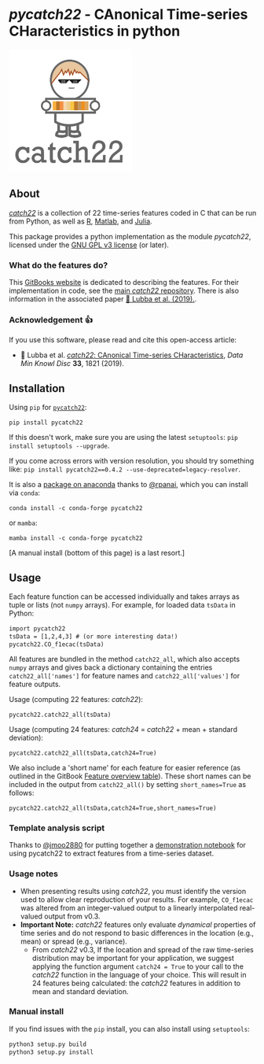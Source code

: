 # _pycatch22_ - CAnonical Time-series CHaracteristics in python

<img src="https://github.com/DynamicsAndNeuralSystems/pycatch22/raw/main/img/catch22_logo_square.png" width="250" height="250"/>

## About

[_catch22_](https://github.com/DynamicsAndNeuralSystems/catch22) is a collection of 22 time-series features coded in C that can be run from Python, as well as [R](https://github.com/hendersontrent/Rcatch22), [Matlab](https://github.com/DynamicsAndNeuralSystems/catch22), and [Julia](https://github.com/brendanjohnharris/Catch22.jl).

This package provides a python implementation as the module _pycatch22_, licensed under the [GNU GPL v3 license](http://www.gnu.org/licenses/gpl-3.0.html) (or later).

### What do the features do?

This [GitBooks website](https://feature-based-time-series-analys.gitbook.io/catch22-features/) is dedicated to describing the features.
For their implementation in code, see the [main _catch22_ repository](https://github.com/DynamicsAndNeuralSystems/catch22).
There is also information in the associated paper [&#x1F4D7; Lubba et al. (2019).](https://doi.org/10.1007/s10618-019-00647-x).

### Acknowledgement :+1:

If you use this software, please read and cite this open-access article:

- &#x1F4D7; Lubba et al. [_catch22_: CAnonical Time-series CHaracteristics](https://doi.org/10.1007/s10618-019-00647-x), _Data Min Knowl Disc_ __33__, 1821 (2019).

## Installation

Using `pip` for [`pycatch22`](https://pypi.org/project/pycatch22/):

```
pip install pycatch22
```

If this doesn't work, make sure you are using the latest `setuptools`: `pip install setuptools --upgrade`.

If you come across errors with version resolution, you should try something like: `pip install pycatch22==0.4.2 --use-deprecated=legacy-resolver`.

It is also a [package on anaconda](https://anaconda.org/conda-forge/pycatch22) thanks to [@rpanai](https://github.com/rpanai), which you can install via `conda`:

```
conda install -c conda-forge pycatch22
```

or `mamba`:

```
mamba install -c conda-forge pycatch22
```

[A manual install (bottom of this page) is a last resort.]

## Usage

Each feature function can be accessed individually and takes arrays as tuple or lists (not `numpy` arrays).
For example, for loaded data `tsData` in Python:

```python3
import pycatch22
tsData = [1,2,4,3] # (or more interesting data!)
pycatch22.CO_f1ecac(tsData)
```

All features are bundled in the method `catch22_all`, which also accepts `numpy` arrays and gives back a dictionary containing the entries `catch22_all['names']` for feature names and `catch22_all['values']` for feature outputs.

Usage (computing 22 features: _catch22_):

```python3
pycatch22.catch22_all(tsData)
```

Usage (computing 24 features: _catch24_ = _catch22_ + mean + standard deviation):

```python3
pycatch22.catch22_all(tsData,catch24=True)
```

We also include a 'short name' for each feature for easier reference (as outlined in the GitBook [Feature overview table](https://app.gitbook.com/o/-MfehZqaCWnsSRDIdUG8/s/-MfHFY4lvzOz3IPaA3wm/feature-overview-table)).
These short names can be included in the output from `catch22_all()` by setting `short_names=True` as follows:

```python3
pycatch22.catch22_all(tsData,catch24=True,short_names=True)
```

### Template analysis script

Thanks to [@jmoo2880](https://github.com/jmoo2880) for putting together a [demonstration notebook](https://github.com/jmoo2880/c22-usage-examples/) for using pycatch22 to extract features from a time-series dataset.

### Usage notes

- When presenting results using _catch22_, you must identify the version used to allow clear reproduction of your results. For example, `CO_f1ecac` was altered from an integer-valued output to a linearly interpolated real-valued output from v0.3.
- __Important Note:__ _catch22_ features only evaluate _dynamical_ properties of time series and do not respond to basic differences in the location (e.g., mean) or spread (e.g., variance).
  - From _catch22_ v0.3, If the location and spread of the raw time-series distribution may be important for your application, we suggest applying the function argument `catch24 = True` to your call to the _catch22_ function in the language of your choice.
  This will result in 24 features being calculated: the _catch22_ features in addition to mean and standard deviation.

### Manual install

If you find issues with the `pip` install, you can also install using `setuptools`:

```
python3 setup.py build
python3 setup.py install
```
